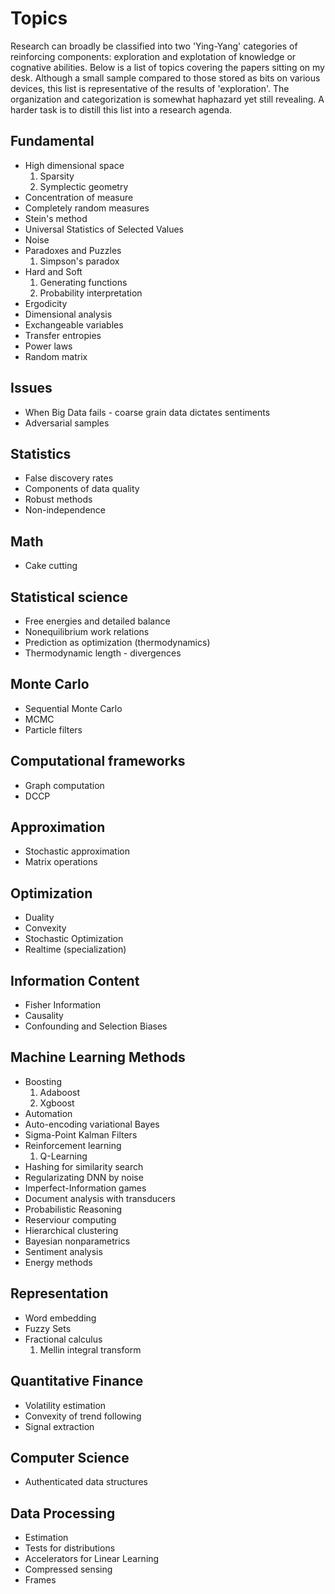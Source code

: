 <!--
.. title: Topics
.. slug: topics
.. date: 2019-02-10 17:30:48 UTC
.. tags: 
.. category: 
.. link: 
.. description: 
.. type: text
.. has_math: True
-->

# Topics
Research can broadly be classified into two 'Ying-Yang' categories of reinforcing components: exploration and explotation of knowledge or cognative abilities. Below is a list of topics covering the papers sitting on my desk. Although a small sample compared to those stored as bits on various devices, this list is representative of the results of 'exploration'. The organization and categorization is somewhat haphazard yet still revealing. A harder task is to distill this list into a research agenda.

## Fundamental
+ High dimensional space
  1) Sparsity
  2) Symplectic geometry
+ Concentration of measure
+ Completely random measures
+ Stein's method
+ Universal Statistics of Selected Values
+ Noise
+ Paradoxes and Puzzles
  1) Simpson's paradox
+ Hard and Soft
  1) Generating functions
  2) Probability interpretation
+ Ergodicity
+ Dimensional analysis
+ Exchangeable variables
+ Transfer entropies
+ Power laws
+ Random matrix

## Issues
+ When Big Data fails - coarse grain data dictates sentiments
+ Adversarial samples

## Statistics
+ False discovery rates
+ Components of data quality
+ Robust methods
+ Non-independence

## Math
+ Cake cutting

## Statistical science
+ Free energies and detailed balance
+ Nonequilibrium work relations
+ Prediction as optimization (thermodynamics)
+ Thermodynamic length - divergences

## Monte Carlo
+ Sequential Monte Carlo
+ MCMC
+ Particle filters

## Computational frameworks
+ Graph computation
+ DCCP

## Approximation
+ Stochastic approximation
+ Matrix operations

## Optimization
+ Duality
+ Convexity
+ Stochastic Optimization
+ Realtime (specialization)

## Information Content
+ Fisher Information
+ Causality
+ Confounding and Selection Biases
  
## Machine Learning Methods
+ Boosting
  1) Adaboost
  2) Xgboost
+ Automation
+ Auto-encoding variational Bayes
+ Sigma-Point Kalman Filters
+ Reinforcement learning
  1) Q-Learning
+ Hashing for similarity search
+ Regularizating DNN by noise
+ Imperfect-Information games
+ Document analysis with transducers
+ Probabilistic Reasoning
+ Reserviour computing
+ Hierarchical clustering
+ Bayesian nonparametrics
+ Sentiment analysis
+ Energy methods

## Representation
+ Word embedding
+ Fuzzy Sets
+ Fractional calculus
  1) Mellin integral transform

## Quantitative Finance
+ Volatility estimation
+ Convexity of trend following
+ Signal extraction

## Computer Science
+ Authenticated data structures

## Data Processing
+ Estimation
+ Tests for distributions
+ Accelerators for Linear Learning
+ Compressed sensing
+ Frames



